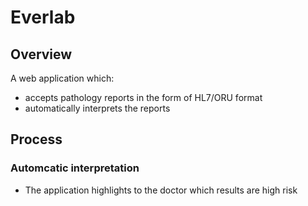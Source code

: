 # Everlab

## Overview
A web application which:
- accepts pathology reports in the form of HL7/ORU format
- automatically interprets the reports

## Process

### Automcatic interpretation
- The application highlights to the doctor which results are high risk
